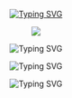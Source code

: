

<!--
**travelless/travelless** is a ✨ _special_ ✨ repository because its `README.md` (this file) appears on your GitHub profile.

Here are some ideas to get you started:

- 🔭 I’m currently working on ...
- 🌱 I’m currently learning ...
- 👯 I’m looking to collaborate on ...
- 🤔 I’m looking for help with ...
- 💬 Ask me about ...
- 📫 How to reach me: ...
- 😄 Pronouns: ...
- ⚡ Fun fact: ...
-->
<!-- typing font -->
<p align="center">
<a href="https://git.io/typing-svg"><img src="https://readme-typing-svg.herokuapp.com?font=Fira+Code&pause=1000&color=F7F7F7&center=true&width=435&lines=Coding+World+!+!+!" alt="Typing SVG" /></a>
</p>
<!-- icon of social platforms -->
<p align="center">
<a title="github" target="_blank" href="https://github.com/travelless"><img src="https://img.shields.io/badge/dynamic/json?color=lightgrey&label=github&query=%24.data.totalSubs&suffix=followers&url=https%3A%2F%2Fapi.spencerwoo.com%2Fsubstats%2F%3Fsource%3Dgithub%26queryKey%3Dtravelless" ></a>
</p>
<!-- Stats Card -->
<p align="center">
 <img src="[(https://github-readme-stats.vercel.app/api?username=travelless)](https://github.com/travelless/github-readme-stats)" alt="Typing SVG" />
<!-- [![Anurag's GitHub stats](https://github-readme-stats.vercel.app/api?username=travelless)](https://github.com/anuraghazra/github-readme-stats) -->
</p>

<!-- daily sign -->
<p align="center">
  
 <img src="https://streak-stats.demolab.com?user=travelless&theme=dark)](https://git.io/streak-stats" alt="Typing SVG" />
<!-- [![GitHub Streak](https://streak-stats.demolab.com?user=travelless&theme=dark)](https://git.io/streak-stats) -->
</p>


<!-- Activity Graph -->
<p align="center">
  
 <img src="https://github-readme-activity-graph.cyclic.app/graph?username=travelless&custom_title=This%20is%20a%20title&hide_border=true" alt="Typing SVG" />
<!--   [![Ashutosh's github activity graph](https://github-readme-activity-graph.cyclic.app/graph?username=travelless)](https://github.com/ashutosh00710/github-readme-activity-graph) -->


</p>
